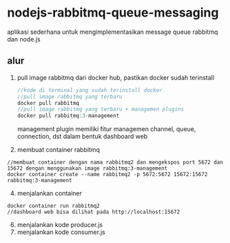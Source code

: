 # nodejs-rabbitmq-queue-messaging
aplikasi sederhana untuk mengimplementasikan message queue rabbitmq dan node.js

## alur
 1. pull image rabbitmq dari docker hub, pastikan docker sudah terinstall
    ```javascript
    //kode di terminal yang sudah terinstall docker
    //pull image rabbitmq yang terbaru
    docker pull rabbitmq
    //pull image rabbitmq yang terbaru + managemen plugins
    docker pull rabbitmq:3-management
    ```
    management plugin memiliki fitur managemen channel, queue, connection, dst dalam bentuk dashboard web
    
 2. membuat container rabbitmq
   ```
   //membuat container dengan nama rabbitmq2 dan mengekspos port 5672 dan 15672 dengan menggunakan image rabbitmq:3-management
   docker container create --name rabbitmq2 -p 5672:5672 15672:15672 rabbitmq:3-management
   ```
 4. menjalankan container
   ```
   docker container run rabbitmq2
   //dashboard web bisa dilihat pada http://localhost:15672
   ```
 6. menjalankan kode producer.js
 7. menjalankan kode consumer.js
